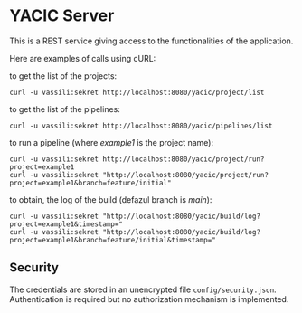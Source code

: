 # YACIC Server

This is a REST service giving access to the functionalities of the application.

Here are examples of calls using cURL:

to get the list of the projects:

    curl -u vassili:sekret http://localhost:8080/yacic/project/list

to get the list of the pipelines:

    curl -u vassili:sekret http://localhost:8080/yacic/pipelines/list

to run a pipeline (where *example1* is the project name):

    curl -u vassili:sekret http://localhost:8080/yacic/project/run?project=example1
    curl -u vassili:sekret "http://localhost:8080/yacic/project/run?project=example1&branch=feature/initial"
    
to obtain, the log of the build (defazul branch is *main*):

    curl -u vassili:sekret "http://localhost:8080/yacic/build/log?project=example1&timestamp="
    curl -u vassili:sekret "http://localhost:8080/yacic/build/log?project=example1&branch=feature/initial&timestamp="
    
## Security

The credentials are stored in an unencrypted file `config/security.json`. Authentication is required but no authorization mechanism is implemented.
